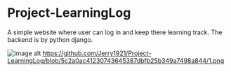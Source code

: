 # Project-LearningLog
A simple website where user can log in and keep there learning track. The backend is by python django.


![image alt](image_url) https://github.com/Jerry1921/Project-LearningLog/blob/5c2a0ac41230743645387dbfb25b349a7498a844/1.png
